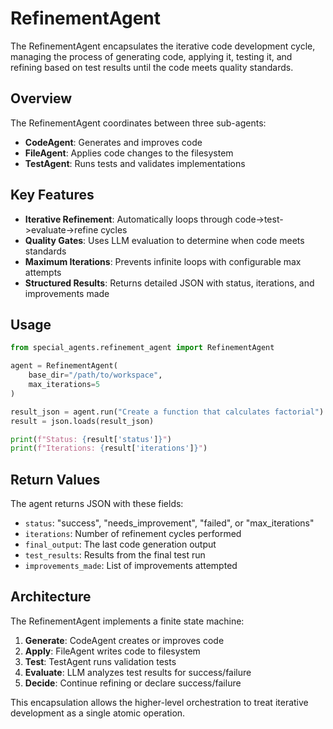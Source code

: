 # RefinementAgent

The RefinementAgent encapsulates the iterative code development cycle, managing the process of generating code, applying it, testing it, and refining based on test results until the code meets quality standards.

## Overview

The RefinementAgent coordinates between three sub-agents:
- **CodeAgent**: Generates and improves code
- **FileAgent**: Applies code changes to the filesystem
- **TestAgent**: Runs tests and validates implementations

## Key Features

- **Iterative Refinement**: Automatically loops through code->test->evaluate->refine cycles
- **Quality Gates**: Uses LLM evaluation to determine when code meets standards
- **Maximum Iterations**: Prevents infinite loops with configurable max attempts
- **Structured Results**: Returns detailed JSON with status, iterations, and improvements made

## Usage

```python
from special_agents.refinement_agent import RefinementAgent

agent = RefinementAgent(
    base_dir="/path/to/workspace",
    max_iterations=5
)

result_json = agent.run("Create a function that calculates factorial")
result = json.loads(result_json)

print(f"Status: {result['status']}")
print(f"Iterations: {result['iterations']}")
```

## Return Values

The agent returns JSON with these fields:
- `status`: "success", "needs_improvement", "failed", or "max_iterations" 
- `iterations`: Number of refinement cycles performed
- `final_output`: The last code generation output
- `test_results`: Results from the final test run
- `improvements_made`: List of improvements attempted

## Architecture

The RefinementAgent implements a finite state machine:

1. **Generate**: CodeAgent creates or improves code
2. **Apply**: FileAgent writes code to filesystem
3. **Test**: TestAgent runs validation tests
4. **Evaluate**: LLM analyzes test results for success/failure
5. **Decide**: Continue refining or declare success/failure

This encapsulation allows the higher-level orchestration to treat iterative development as a single atomic operation.